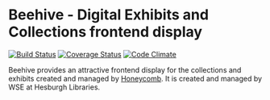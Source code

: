 # Beehive - Digital Exhibits and Collections frontend display


[![Build Status](https://travis-ci.org/ndlib/beehive.svg?branch=master)](https://travis-ci.org/ndlib/beehive)
[![Coverage Status](https://img.shields.io/coveralls/ndlib/beehive.svg)](https://coveralls.io/r/ndlib/beehive?branch=master)
[![Code Climate](https://codeclimate.com/github/ndlib/beehive/badges/gpa.svg)](https://codeclimate.com/github/ndlib/beehive)

Beehive provides an attractive frontend display for the collections and exhibits created and managed by [Honeycomb](https://github.com/ndlib/honeycomb).
It is created and managed by WSE at Hesburgh Libraries.
